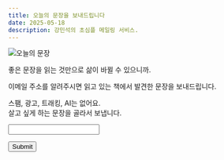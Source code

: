 ```yaml
---
title: 오늘의 문장을 보내드립니다
date: 2025-05-18
description: 강민석의 초심플 메일링 서비스.
---
```


![오늘의 문장](https://bear-images.sfo2.cdn.digitaloceanspaces.com/us/20250518_205452.webp)

좋은 문장을 읽는 것만으로 삶이 바뀔 수 있으니까.

이메일 주소를 알려주시면 읽고 있는 책에서 발견한 문장을 보내드립니다.

스팸, 광고, 트래킹, AI는 없어요.\
살고 싶게 하는 문장을 골라서 보냅니다.

<form action="https://api.web3forms.com/submit" method="POST">
  <!-- Replace with your Access Key -->
  <input type="hidden" name="access_key" value="c0adf9e2-5414-4ebb-a6f5-9494108608c7">

  <!-- Form Inputs. Each input must have a name="" attribute -->
  <input type="email" name="email" required>

  <!-- Honeypot Spam Protection -->
  <input type="checkbox" name="botcheck" class="hidden" style="display: none;">

  <input type="hidden" name="redirect" value="https://kangminsuk.com/thank-you/">

  <button type="submit">Submit</button>
</form>
